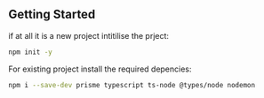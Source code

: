 ## Getting Started

if at all it is a new project intitilise the prject:

```bash
npm init -y
```

For existing project install the required depencies:

```bash
npm i --save-dev prisme typescript ts-node @types/node nodemon
```

